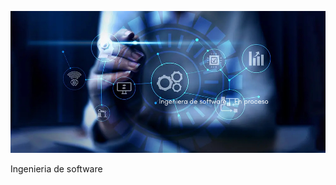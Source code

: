 ![Banner](https://github.com/fbnands/fbnands/blob/main/Ingeniera%20de%20software%20%20En%20proceso.png?raw=true)








Ingenieria de software
